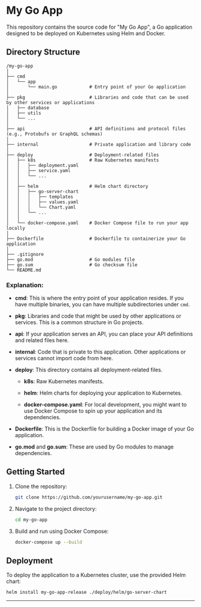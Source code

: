 # My Go App

This repository contains the source code for "My Go App", a Go application designed to be deployed on Kubernetes using Helm and Docker.

## Directory Structure

```
/my-go-app
│
├── cmd
│   └── app
│       └── main.go            # Entry point of your Go application
│
├── pkg                        # Libraries and code that can be used by other services or applications
│   ├── database
│   ├── utils
│   └── ...
│
├── api                        # API definitions and protocol files (e.g., Protobufs or GraphQL schemas)
│
├── internal                   # Private application and library code
│
├── deploy                     # Deployment-related files
│   ├── k8s                    # Raw Kubernetes manifests
│   │   ├── deployment.yaml
│   │   ├── service.yaml
│   │   └── ...
│   │
│   ├── helm                   # Helm chart directory
│   │   ├── go-server-chart
│   │   │   ├── templates
│   │   │   ├── values.yaml
│   │   │   └── Chart.yaml
│   │   └── ...
│   │
│   └── docker-compose.yaml    # Docker Compose file to run your app locally
│
├── Dockerfile                 # Dockerfile to containerize your Go application
│
├── .gitignore
├── go.mod                     # Go modules file
├── go.sum                     # Go checksum file
└── README.md
```

### Explanation:

- **cmd**: This is where the entry point of your application resides. If you have multiple binaries, you can have multiple subdirectories under `cmd`.

- **pkg**: Libraries and code that might be used by other applications or services. This is a common structure in Go projects.

- **api**: If your application serves an API, you can place your API definitions and related files here.

- **internal**: Code that is private to this application. Other applications or services cannot import code from here.

- **deploy**: This directory contains all deployment-related files.
  
  - **k8s**: Raw Kubernetes manifests.
  
  - **helm**: Helm charts for deploying your application to Kubernetes.
  
  - **docker-compose.yaml**: For local development, you might want to use Docker Compose to spin up your application and its dependencies.

- **Dockerfile**: This is the Dockerfile for building a Docker image of your Go application.

- **go.mod** and **go.sum**: These are used by Go modules to manage dependencies.

## Getting Started

1. Clone the repository:
   ```bash
   git clone https://github.com/yourusername/my-go-app.git
   ```

2. Navigate to the project directory:
   ```bash
   cd my-go-app
   ```

3. Build and run using Docker Compose:
   ```bash
   docker-compose up --build
   ```

## Deployment

To deploy the application to a Kubernetes cluster, use the provided Helm chart:

```bash
helm install my-go-app-release ./deploy/helm/go-server-chart
```

---
